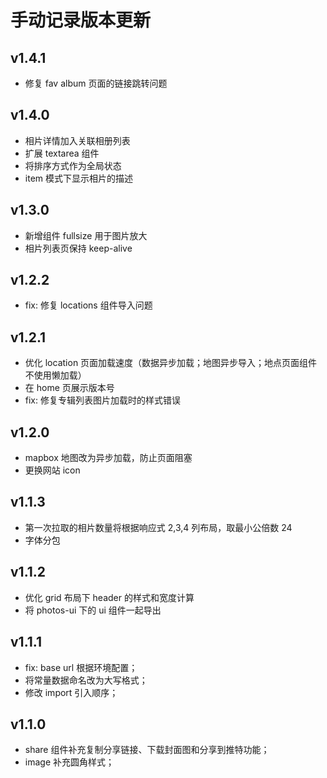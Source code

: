 # 手动记录版本更新

## v1.4.1

- 修复 fav album 页面的链接跳转问题

## v1.4.0

- 相片详情加入关联相册列表
- 扩展 textarea 组件
- 将排序方式作为全局状态
- item 模式下显示相片的描述

## v1.3.0

- 新增组件 fullsize 用于图片放大
- 相片列表页保持 keep-alive

## v1.2.2

- fix: 修复 locations 组件导入问题

## v1.2.1

- 优化 location 页面加载速度（数据异步加载；地图异步导入；地点页面组件不使用懒加载）
- 在 home 页展示版本号
- fix: 修复专辑列表图片加载时的样式错误

## v1.2.0

- mapbox 地图改为异步加载，防止页面阻塞
- 更换网站 icon

## v1.1.3

- 第一次拉取的相片数量将根据响应式 2,3,4 列布局，取最小公倍数 24
- 字体分包

## v1.1.2

- 优化 grid 布局下 header 的样式和宽度计算
- 将 photos-ui 下的 ui 组件一起导出

## v1.1.1

- fix: base url 根据环境配置；
- 将常量数据命名改为大写格式；
- 修改 import 引入顺序；

## v1.1.0

- share 组件补充复制分享链接、下载封面图和分享到推特功能；
- image 补充圆角样式；

